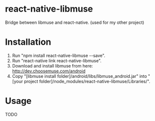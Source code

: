 # react-native-libmuse
Bridge between libmuse and react-native. (used for my other project)

# Installation

1) Run "npm install react-native-libmuse --save".  
2) Run "react-native link react-native-libmuse".
3) Download and install libmuse from here: http://dev.choosemuse.com/android  
4) Copy "[libmuse install folder]/android/libs/libmuse_android.jar" into "[your project folder]/node_modules/react-native-libmuse/Libraries/".  

# Usage

TODO